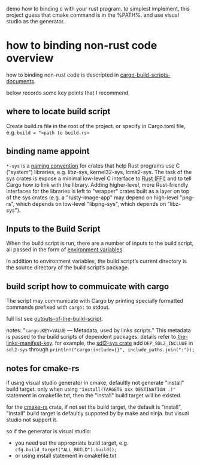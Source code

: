 
demo how to binding c with your rust program. to simplest implement, this project guess that cmake command is in the %PATH%. and use visual studio as the generator.

# how to binding non-rust code overview

how to binding non-rust code is descripted in [cargo-build-scripts-documents](https://doc.rust-lang.org/cargo/reference/build-scripts.html). 

below records some key points that I recommend.

## where to locate build script

Create build.rs file in the root of the project. or specify in  Cargo.toml file, e.g. `build = "<path to build.rs>`

## binding name appoint

`*-sys` is a [naming convention](https://doc.rust-lang.org/cargo/reference/build-scripts.html#-sys-packages) for crates that help Rust programs use C ("system") libraries, e.g. libz-sys, kernel32-sys, lcms2-sys. The task of the sys crates is expose a minimal low-level C interface to [Rust (FFI)](https://doc.rust-lang.org/book/ffi.html) and to tell Cargo how to link with the library. Adding higher-level, more Rust-friendly interfaces for the libraries is left to "wrapper" crates built as a layer on top of the sys crates (e.g. a "rusty-image-app" may depend on high-level "png-rs", which depends on low-level "libpng-sys", which depends on "libz-sys").

## Inputs to the Build Script
When the build script is run, there are a number of inputs to the build script, all passed in the form of [environment variables](https://web.mit.edu/rust-lang_v1.25/arch/amd64_ubuntu1404/share/doc/rust/html/cargo/reference/environment-variables.html).


In addition to environment variables, the build script’s current directory is the source directory of the build script’s package.

## build script how to commuicate with cargo

The script may communicate with Cargo by printing specially formatted commands prefixed with `cargo:` to stdout.

full list see [outputs-of-the-build-script](https://doc.rust-lang.org/cargo/reference/build-scripts.html#outputs-of-the-build-script).

notes: "`cargo:KEY=VALUE` — Metadata, used by links scripts." This metadata is passed to the build scripts of dependent packages. details refer to [the-links-manifest-key](https://doc.rust-lang.org/cargo/reference/build-scripts.html#the-links-manifest-key). for example, the [sdl2-sys crate](https://github.com/Rust-SDL2/rust-sdl2) add  `DEP_SDL2_INCLUDE` in `sdl2-sys` through `println!("cargo:include={}", include_paths.join(":"));`


## notes for cmake-rs

if using visual studio generator in cmake, defaultly not generate "install" build target. only when using `"install(TARGETS xxx DESTINATION .)"` statement in cmakefile.txt, then the "install" build target will be existed.

for the [cmake-rs](https://github.com/rust-lang/cmake-rs) crate, if not set the build target, the default is  "install", "install" build target is defaultly suppoted by by make and ninja. but visual studio not support it. 

so if the generator is visual studio:

- you need set the appropriate build target, e.g. `cfg.build_target("ALL_BUILD").build();`
- or using install statement in cmakefile.txt


